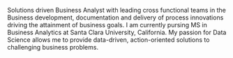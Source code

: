 Solutions driven Business Analyst with leading cross functional teams in the Business development, documentation and delivery of process innovations driving the attainment of business goals. I am currently pursing MS in Business Analytics at Santa Clara University, California. My passion for Data Science allows me to provide data-driven, action-oriented solutions to challenging business problems.

<!---
soundharyasuvarna/soundharyasuvarna is a ✨ special ✨ repository because its `README.md` (this file) appears on your GitHub profile.
You can click the Preview link to take a look at your changes.
--->
